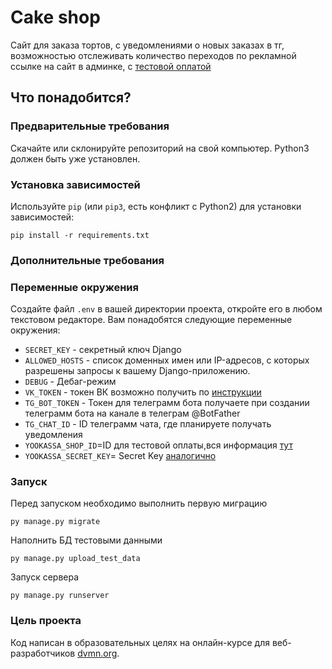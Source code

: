 # Cake shop
Сайт для заказа тортов, с уведомлениями о новых заказах в тг, возможностью отслеживать количество переходов по рекламной ссылке на сайт в админке, с [тестовой оплатой](https://yookassa.ru/)
## Что понадобится?
### Предварительные требования
Скачайте или склонируйте репозиторий на свой компьютер.
Python3 должен быть уже установлен.
### Установка зависимостей
Используйте `pip` (или `pip3`, есть конфликт с Python2) для установки зависимостей:
```
pip install -r requirements.txt
```
### Дополнительные требования
### Переменные окружения
Создайте файл ```.env``` в вашей директории проекта, откройте его в любом текстовом редакторе. Вам понадобятся следующие переменные окружения:

- `SECRET_KEY` - секретный ключ Django
- `ALLOWED_HOSTS` - список доменных имен или IP-адресов, с которых разрешены запросы к вашему Django-приложению.
- `DEBUG` - Дебаг-режим
- `VK_TOKEN` - токен ВК возможно получить по [инструкции](https://dev.vk.com/ru/api/access-token/getting-started)
- `TG_BOT_TOKEN` - Токен для телеграмм бота получаете при создании телеграмм бота на канале в телеграм @BotFather
- `TG_CHAT_ID` -  ID телеграмм чата, где планируете получать уведомления
- `YOOKASSA_SHOP_ID`=ID для тестовой оплаты,вся информация [тут](https://yookassa.ru/developers/payment-acceptance/testing-and-going-live/testing)
- `YOOKASSA_SECRET_KEY`= Secret Key [аналогично](https://yookassa.ru/developers/payment-acceptance/testing-and-going-live/testing)

### Запуск
Перед запуском необходимо выполнить первую миграцию
```
py manage.py migrate
```

Наполнить БД тестовыми данными
```
py manage.py upload_test_data
```

Запуск сервера
```
py manage.py runserver
```

### Цель проекта

Код написан в образовательных целях на онлайн-курсе для веб-разработчиков [dvmn.org](https://dvmn.org/).